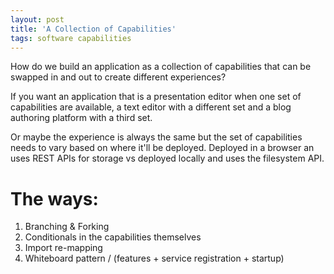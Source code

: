 ```yaml
---
layout: post
title: 'A Collection of Capabilities'
tags: software capabilities
---
```


How do we build an application as a collection of capabilities that can be swapped in and out to create different experiences?

If you want an application that is a presentation editor when one set of capabilities are available, a text editor with a different set and a blog authoring platform with a third set.

Or maybe the experience is always the same but the set of capabilities needs to vary based on where it'll be deployed. Deployed in a browser an uses REST APIs for storage vs deployed locally and uses the filesystem API.

# The ways:
1. Branching & Forking
2. Conditionals in the capabilities themselves
3. Import re-mapping
4. Whiteboard pattern / (features + service registration + startup)
